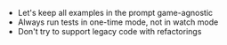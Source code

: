 - Let's keep all examples in the prompt game-agnostic
- Always run tests in one-time mode, not in watch mode
- Don't try to support legacy code with refactorings